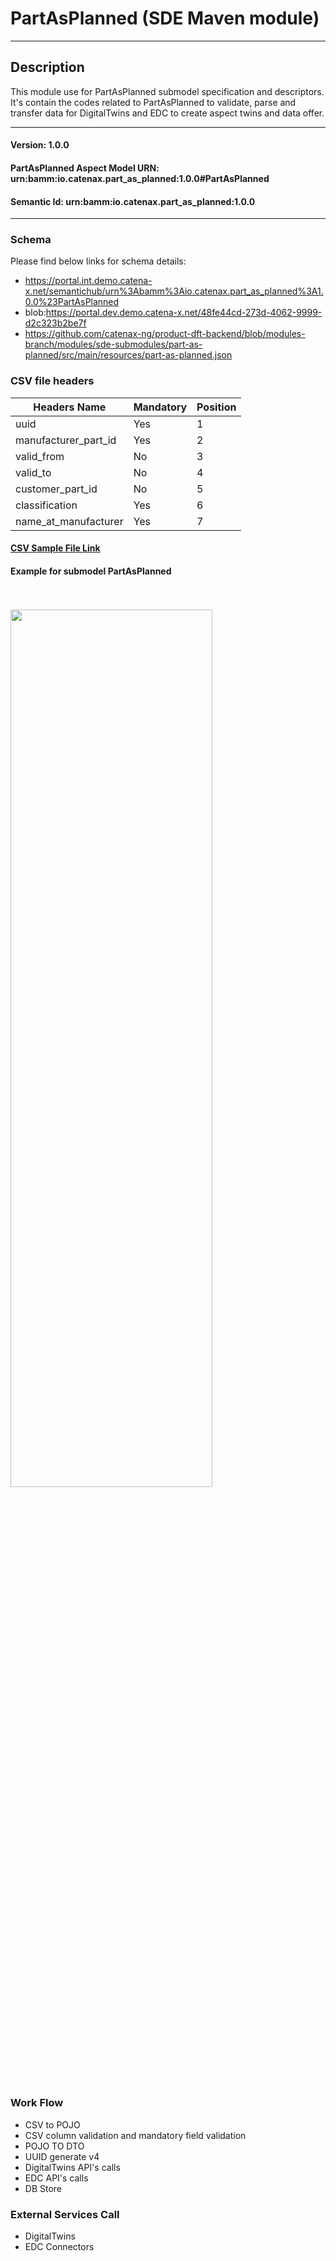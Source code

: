  # PartAsPlanned (SDE Maven module)
---
## Description

This module use for PartAsPlanned submodel specification and descriptors. It's contain the codes related to PartAsPlanned to validate, parse and transfer data for DigitalTwins and EDC to create aspect twins and data offer.

---
#### Version: 1.0.0
#### PartAsPlanned Aspect Model URN: urn:bamm:io.catenax.part_as_planned:1.0.0#PartAsPlanned
#### Semantic Id: urn:bamm:io.catenax.part_as_planned:1.0.0
---

### Schema

Please find below links for schema details:

- https://portal.int.demo.catena-x.net/semantichub/urn%3Abamm%3Aio.catenax.part_as_planned%3A1.0.0%23PartAsPlanned
- blob:https://portal.dev.demo.catena-x.net/48fe44cd-273d-4062-9999-d2c323b2be7f
- https://github.com/catenax-ng/product-dft-backend/blob/modules-branch/modules/sde-submodules/part-as-planned/src/main/resources/part-as-planned.json

### CSV file headers

| Headers Name              	| Mandatory                     	| Position 	|
|------------------------	|-----------------------------	|--------	|
| uuid                      	| Yes			            	    |    1     	|
| manufacturer_part_id      	| Yes					      	|    2    	|
| valid_from      			| No 							| 	 3	   	|
| valid_to   		       	| No                            	| 	 4	  	|
| customer_part_id       	| No                           	| 	 5	  	|
| classification    		 	| Yes                     		| 	 6	 	|
| name_at_manufacturer	 	| Yes                           	|    7 	 	|

#### [CSV Sample File Link]

#### Example for submodel PartAsPlanned

<br/><br/><img src="partasplanned.png" height="60%" width="80%"/><br/><br/>

### Work Flow 

 - CSV to POJO
 - CSV column validation and mandatory field validation
 - POJO TO DTO
 - UUID generate v4
 - DigitalTwins API's calls 
 - EDC API's calls
 - DB Store
 
### External Services Call

 - DigitalTwins
 - EDC Connectors
 
 
[CSV Sample File Link]: https://github.com/catenax-ng/product-dft-backend/blob/modules-branch/modules/sde-submodules/part-asplanned/src/main/resources/partAsPlanned.csv